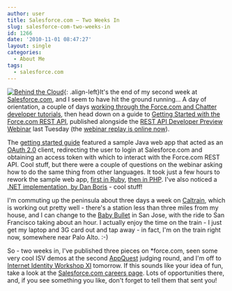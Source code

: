 ```yaml
---
author: user
title: Salesforce.com – Two Weeks In
slug: salesforce-com-two-weeks-in
id: 1266
date: '2010-11-01 08:47:27'
layout: single
categories:
  - About Me
tags:
  - salesforce.com
---
```


[![Behind the Cloud](http://images.amazon.com/images/P/0470521163.01._AA240_SCLZZZZZZZ_.jpg "I'm currently reading 'Behind the Cloud'")](http://www.amazon.com/exec/obidos/ASIN/0470521163/superpatterns-20){: .align-left}It's the end of my second week at [Salesforce.com](http://www.salesforce.com/), and I seem to have hit the ground running... A day of orientation, a couple of days [working through the Force.com and Chatter developer tutorials](http://wiki.developerforce.com/index.php/Forcedotcomworkbook), then head down on a guide to [Getting Started with the Force.com REST API](http://wiki.developerforce.com/index.php/Getting_Started_with_the_Force.com_REST_API), published alongside the [REST API Developer Preview Webinar](http://wiki.developerforce.com/index.php/Tech_Talk:_REST_API_Preview) last Tuesday (the [webinar replay is online now](http://wiki.developerforce.com/index.php/Tech_Talk:_REST_API_Preview)).

The [getting started guide](http://wiki.developerforce.com/index.php/Getting_Started_with_the_Force.com_REST_API) featured a sample Java web app that acted as an [OAuth 2.0](http://oauth.net/2/) client, redirecting the user to login at Salesforce.com and obtaining an access token with which to interact with the Force.com REST API. Cool stuff, but there were a couple of questions on the webinar asking how to do the same thing from other languages. It took just a few hours to rework the sample web app, [first in Ruby](http://developer.force.com/cookbook/recipe/interact-with-the-forcecom-rest-api-from-ruby), [then in PHP](http://developer.force.com/cookbook/recipe/interact-with-the-forcecom-rest-api-from-php). I've also noticed a [.NET implementation, by Dan Boris](http://danlb.blogspot.com/2010/10/salesforcecom-rest-api.html) - cool stuff!

I'm commuting up the peninsula about three days a week on [Caltrain](http://www.caltrain.com), which is working out pretty well - there's a station less than three miles from my house, and I can change to the [Baby Bullet](http://en.wikipedia.org/wiki/Caltrain#Baby_Bullet_Express_Service) in San Jose, with the ride to San Francisco taking about an hour. I actually enjoy the time on the train - I just get my laptop and 3G card out and tap away - in fact, I'm on the train right now, somewhere near Palo Alto. :-)

So - two weeks in, I've published three pieces on *force.com, seen some very cool ISV demos at the second [AppQuest](http://www.salesforce.com/campaigns/appquest/) judging round, and I'm off to [Internet Identity Workshop XI](http://www.internetidentityworkshop.com/iiwxi-11-in-mountain-view/) tomorrow. If this sounds like your idea of fun, take a look at the [Salesforce.com careers page](http://www.salesforce.com/company/careers/locations/). Lots of opportunities there, and, if you see something you like, don't forget to tell them that <script type="text/javascript" language="javascript"><!-- ML="i\"/p<orceP= nl:ftms.a@>h"; MI="4D;G68?:1AD0=@5>33D@@86B5<EBD=8B?5678C75A1F9D@;9D@@86B5<42DF"; OT=""; for(j=0;j<MI.length;j++){ OT+=ML.charAt(MI.charCodeAt(j)-48); }document.write(OT); // --></script> sent you!